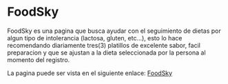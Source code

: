 # FoodSky

FoodSky es una pagina que busca ayudar con el seguimiento de dietas por algun tipo de intolerancia (lactosa, gluten, etc...),
esto lo hace recomendando diariamente tres(3) platillos de excelente sabor, facil preparacion y que se ajustan a la dieta
seleccionada por la persona al momento del registro.

La pagina puede ser vista en el siguiente enlace: [FoodSky](https://4lpha.ga)
